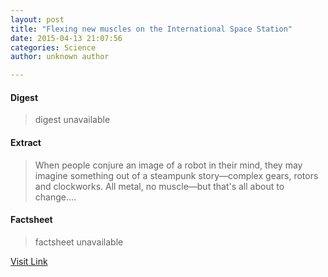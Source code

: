 ```yaml
---
layout: post
title: "Flexing new muscles on the International Space Station"
date: 2015-04-13 21:07:56
categories: Science
author: unknown author

---
```



#### Digest
>digest unavailable

#### Extract
>When people conjure an image of a robot in their mind, they may imagine something out of a steampunk story—complex gears, rotors and clockworks. All metal, no muscle—but that's all about to change....

#### Factsheet
>factsheet unavailable

[Visit Link](http://phys.org/news348163667.html)


